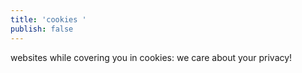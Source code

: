 ```yaml
---
title: 'cookies '
publish: false
---
```


websites while covering you in cookies: we care about your privacy!
